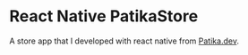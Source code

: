 # React Native PatikaStore

A store app that I developed with react native from [Patika.dev](https://app.patika.dev/).

